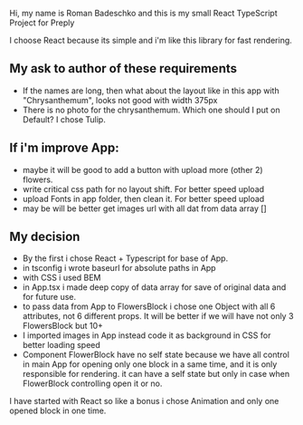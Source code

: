 
Hi, my name is Roman Badeschko and this is my small React TypeScript Project for Preply

I choose React because its simple and i'm like this library for fast rendering.

## My ask to author of these requirements 
- If the names are long, then what about the layout like in this app with "Chrysanthemum", looks not good with width 375px
- There is no photo for the chrysanthemum. Which one should I put on Default? I chose Tulip.

## If i'm improve App: 
- maybe it will be good to add a button with upload more (other 2) flowers. 
- write critical css path for no layout shift. For better speed upload
- upload Fonts in app folder, then clean it. For better speed upload
- may be will be better get images url with all dat from data array []

## My decision
- By the first i chose React + Typescript for base of App.
- in tsconfig i wrote baseurl for absolute paths in App
- with CSS i used BEM
- in App.tsx i made deep copy of data array for save of original data and for future use.
- to pass data from App to FlowersBlock i chose one Object with all 6 attributes, not 6 different props. 
  It will be better if we will have not only 3 FlowersBlock but 10+
- I imported images in App instead code it as background in CSS for better loading speed
- Component FlowerBlock have no self state because we have all control in main App for opening only one block in a same time, and it is only responsible for rendering.
 it can have a self state but only in case when FlowerBlock controlling open it or no.

I have started with React so like a bonus i chose Animation and only one opened block in one time.




